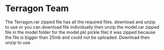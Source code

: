 # Terragon Team
The Terragon.rar zipped file has all the required files. download and unzip to use or you can download file individually then unzip the model.rar zipped file in the model folder for the model.pkl pickle file( it was zipped because the file is bigger than 25mb and could not be uploaded. Download then unzip to use.
